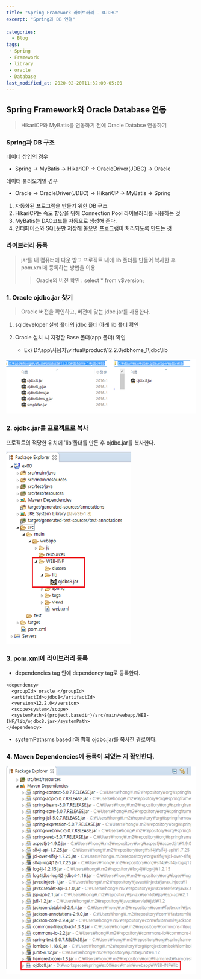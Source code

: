 ```yaml
---
title: "Spring Framework 라이브러리 - OJDBC"
excerpt: "Spring과 DB 연결"

categories:
  - Blog
tags:
 - Spring
 - Framework
 - library
 - oracle
 - Database
last_modified_at: 2020-02-20T11:32:00-05:00
---
```


## Spring Framework와 Oracle Database 연동

> HikariCP와 MyBatis를 연동하기 전에 Oracle Databse 연동하기

### Spring과 DB 구조

데이터 삽입의 경우

- Spring → MyBatis → HikariCP → OracleDriver(JDBC) → Oracle

데이터 불러오기일 경우

- Oracle → OracleDriver(JDBC) → HikariCP → MyBatis → Spring

1. 자동화된 프로그램을 만들기 위한 DB 구조
1. HikariCP는 속도 향상을 위해 Connection Pool 라이브러리를 사용하는 것
1. MyBatis는 DAO코드를 자동으로 생성해 준다.
1. 인터페이스와 SQL문만 저장해 놓으면 프로그램이 처리되도록 만드는 것

### 라이브러리 등록

> jar를 내 컴퓨터에 다운 받고 프로젝트 내에 lib 폴더를 만들어 복사한 후 pom.xml에 등록하는 방법을 이용
>> Oracle의 버전 확인 : select * from v$version;

### 1. Oracle ojdbc.jar 찾기

> Oracle 버전을 확인하고, 버전에 맞는 jdbc.jar를 사용한다.

1. sqldeveloper 실행 폴더의 jdbc 폴더 아래 lib 폴더 확인

1. Oracle 설치 시 지정한 Base 폴더(app 폴더) 확인

    - Ex) D:\app\사용자\virtual\product\12.2.0\dbhome_1\jdbc\lib

![ojdbc](/assets/images/ojdbc.png)

### 2. ojdbc.jar를 프로젝트로 복사

프로젝트의 적당한 위치에 'lib'폴더를 만든 후 ojdbc.jar를 복사한다.

![ojdbc](/assets/images/ojdbc2.png)

### 3. pom.xml에 라이브러리 등록

- dependencies tag 안에 dependency tag로 등록한다.

```
<dependency>
  <groupId> oracle </groupId>
  <artifactId>ojdbc8</artifactId>
  <version>12.2.0</version>
  <scope>system</scope>
  <systemPath>${project.basedir}/src/main/webapp/WEB-INF/lib/ojdbc8.jar</systemPath>
</dependency>
```

- systemPathsms basedir과 함께 ojdbc.jar를 복사한 경로이다.

### 4. Maven Dependencies에 등록이 되었는 지 확인한다.

![ojdbc](/assets/images/ojdbc3.png)

